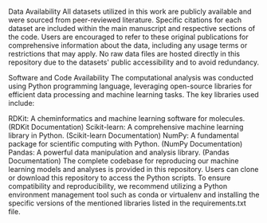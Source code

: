Data Availability
All datasets utilized in this work are publicly available and were sourced from peer-reviewed literature. Specific citations for each dataset are included within the main manuscript and respective sections of the code. Users are encouraged to refer to these original publications for comprehensive information about the data, including any usage terms or restrictions that may apply. No raw data files are hosted directly in this repository due to the datasets' public accessibility and to avoid redundancy.

Software and Code Availability
The computational analysis was conducted using Python programming language, leveraging open-source libraries for efficient data processing and machine learning tasks. The key libraries used include:

RDKit: A cheminformatics and machine learning software for molecules. (RDKit Documentation)
Scikit-learn: A comprehensive machine learning library in Python. (Scikit-learn Documentation)
NumPy: A fundamental package for scientific computing with Python. (NumPy Documentation)
Pandas: A powerful data manipulation and analysis library. (Pandas Documentation)
The complete codebase for reproducing our machine learning models and analyses is provided in this repository. Users can clone or download this repository to access the Python scripts. To ensure compatibility and reproducibility, we recommend utilizing a Python environment management tool such as conda or virtualenv and installing the specific versions of the mentioned libraries listed in the requirements.txt file.
